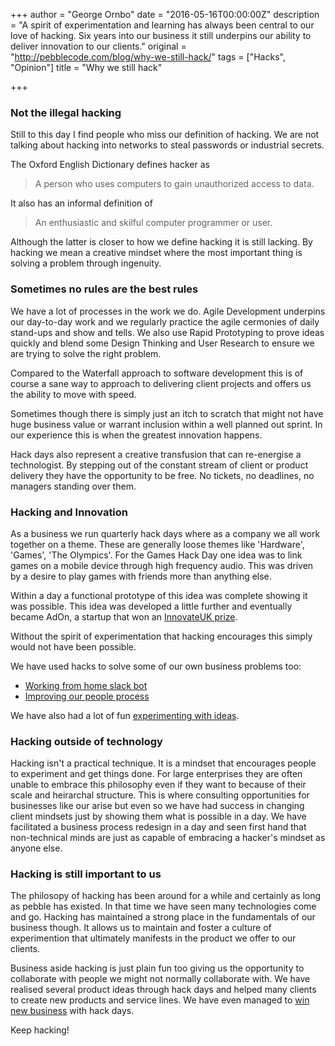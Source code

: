 +++
author = "George Ornbo"
date = "2016-05-16T00:00:00Z"
description = "A spirit of experimentation and learning has always been central to our love of hacking. Six years into our business it still underpins our ability to deliver innovation to our clients."
original = "http://pebblecode.com/blog/why-we-still-hack/"
tags = ["Hacks", "Opinion"]
title = "Why we still hack"

+++

### Not the illegal hacking

Still to this day I find people who miss our definition of hacking. We are not talking about hacking into networks to steal passwords or industrial secrets.

The Oxford English Dictionary defines hacker as

> A person who uses computers to gain unauthorized access to data.

It also has an informal definition of 

> An enthusiastic and skilful computer programmer or user.

Although the latter is closer to how we define hacking it is still lacking. By hacking we mean a creative mindset where the most important thing is solving a problem through ingenuity. 

### Sometimes no rules are the best rules

We have a lot of processes in the work we do. Agile Development underpins our day-to-day work and we regularly practice the agile cermonies of daily stand-ups and show and tells. We also use Rapid Prototyping to prove ideas quickly and blend some Design Thinking and User Research to ensure we are trying to solve the right problem. 

Compared to the Waterfall approach to software development this is of course a sane way to approach to delivering client projects and offers us the ability to move with speed. 

Sometimes though there is simply just an itch to scratch that might not have huge business value or warrant inclusion within a well planned out sprint. In our experience this is when the greatest innovation happens.

Hack days also represent a creative transfusion that can re-energise a technologist. By stepping out of the constant stream of client or product delivery they have the opportunity to be free. No tickets, no deadlines, no managers standing over them.

### Hacking and Innovation

As a business we run quarterly hack days where as a company we all work together on a theme. These are generally loose themes like 'Hardware', 'Games', 'The Olympics'. For the Games Hack Day one idea was to link games on a mobile device through high frequency audio. This was driven by a desire to play games with friends more than anything else.

Within a day a functional prototype of this idea was complete showing it was possible. This idea was developed a little further and eventually became AdOn, a startup that won an [InnovateUK prize][5].

Without the spirit of experimentation that hacking encourages this simply would not have been possible. 

We have used hacks to solve some of our own business problems too:

* [Working from home slack bot][2]
* [Improving our people process][3]

We have also had a lot of fun [experimenting with ideas][4].

### Hacking outside of technology

Hacking isn't a practical technique. It is a mindset that encourages people to experiment and get things done. For large enterprises they are often unable to embrace this philosophy even if they want to because of their scale and heirarchal structure. This is where consulting opportunities for businesses like our arise but even so we have had success in changing client mindsets just by showing them what is possible in a day. We have facilitated a business process redesign in a day and seen first hand that non-technical minds are just as capable of embracing a hacker's mindset as anyone else. 

### Hacking is still important to us

The philosopy of hacking has been around for a while and certainly as long as pebble has existed. In that time we have seen many technologies come and go. Hacking has maintained a strong place in the fundamentals of our business though. It allows us to maintain and foster a culture of experimention that ultimately manifests in the product we offer to our clients. 

Business aside hacking is just plain fun too giving us the opportunity to collaborate with people we might not normally collaborate with. We have realised several product ideas through hack days and helped many clients to create new products and service lines. We have even managed to [win new business][1] with hack days. 

Keep hacking!

[1]: http://pebblecode.com/blog/winning-new-business-with-hack-days/
[2]: http://pebblecode.com/blog/hack-day-wfh-bot/
[3]: http://pebblecode.com/blog/improving-our-people-process/
[4]: http://pebblecode.com/blog/tag/hacks/
[5]: https://ictomorrow.innovateuk.org/article-view/-/blogs/digital-innovation-contest-advertising-finalists-announced
